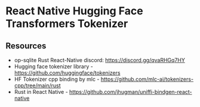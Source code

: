 # React Native Hugging Face Transformers Tokenizer

## Resources
* op-sqlite Rust React-Native discord: https://discord.gg/qvaRHGq7HY
* Hugging face tokenizer library -  https://github.com/huggingface/tokenizers
* HF Tokenizer cpp binding by mlc - https://github.com/mlc-ai/tokenizers-cpp/tree/main/rust
* Rust in React Native - https://github.com/jhugman/uniffi-bindgen-react-native